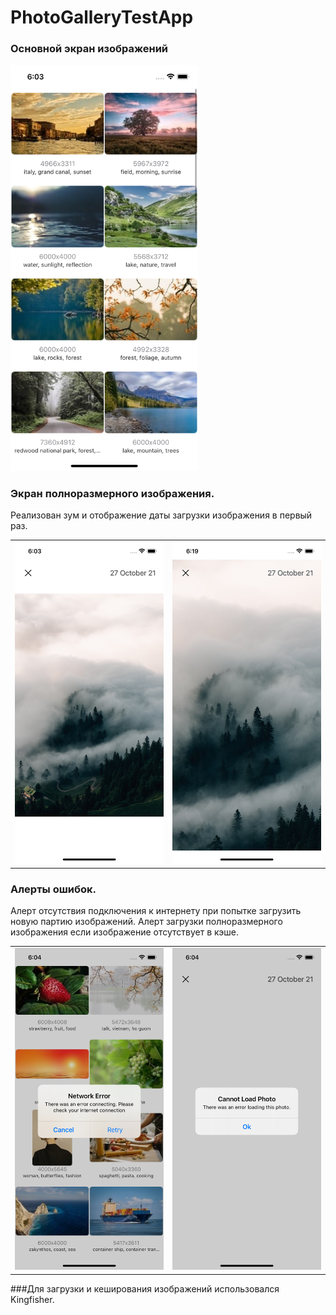 # PhotoGalleryTestApp

### Основной экран изображений
<img src="https://github.com/JimWest93/PhotoGalleryTestApp/blob/main/Screenshots/main.png?raw=true" alt="Drawing" style="width: 300px;"/>

### Экран полноразмерного изображения.
Реализован зум и отображение даты загрузки изображения в первый раз.
<table><tr>
<td> <img src="https://github.com/JimWest93/PhotoGalleryTestApp/blob/main/Screenshots/fullscreen.png?raw=true" alt="Drawing" style="width: 300px;"/> </td>
<td> <img src="https://github.com/JimWest93/PhotoGalleryTestApp/blob/main/Screenshots/zoom.png?raw=true" alt="Drawing" style="width: 300px;"/> </td>
</tr></table>

### Алерты ошибок.
Алерт отсутствия подключения к интернету при попытке загрузить новую партию изображений. Алерт загрузки полноразмерного изображения если изображение отсутствует в кэше.
<table><tr>
<td> <img src="https://github.com/JimWest93/PhotoGalleryTestApp/blob/main/Screenshots/networkerror.png?raw=true" alt="Drawing" style="width: 300px;"/> </td>
<td> <img src="https://github.com/JimWest93/PhotoGalleryTestApp/blob/main/Screenshots/loaderror.png?raw=true" alt="Drawing" style="width: 300px;"/> </td>
</tr></table>

###Для загрузки и кеширования изображений использовался Kingfisher.
